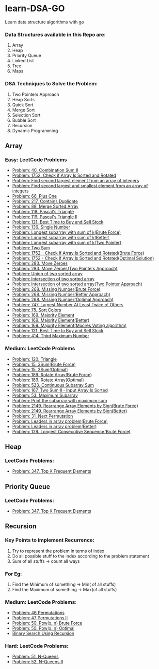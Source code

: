 # learn-DSA-GO
Learn data structure algorithms with go

### Data Structures available in this Repo are:
1.  Array
2.  Heap
3.  Priority Queue
4.  Linked List
5.  Tree
6.  Maps
   
### DSA Techniques to Solve the Problem:
1.  Two Pointers Approach
2.  Heap Sorts
3.  Quick Sort
4.  Merge Sort
5.  Selection Sort
6.  Bubble Sort
7.  Recursion
8.  Dynamic Programming

## Array

### Easy: LeetCode Problems

- [Problem: 40. Combination Sum II](Array/Easy/array_easy_leetcode.go#L169)
- [Problem: 1752. Check if Array Is Sorted and Rotated](Array/Easy/array_easy_leetcode.go#L265)
- [Problem: Find second largest element from an array of integers](Array/Easy/array_easy_leetcode.go#L198)
- [Problem: Find second largest and smallest element from an array of integers](Array/Easy/array_easy_leetcode.go#L198)
- [Problem: 66. Plus One](Array/Easy/array_easy_leetcode.go#L288)
- [Problem: 217. Contains Duplicate](Array/Easy/array_easy_leetcode.go#L304)
- [Problem: 88. Merge Sorted Array](Array/Easy/array_easy_leetcode.go#L325)
- [Problem: 118. Pascal's Triangle](Array/Easy/array_easy_leetcode.go#L388)
- [Problem: 119. Pascal's Triangle II](Array/Easy/array_easy_leetcode.go#L406)
- [Problem: 121. Best Time to Buy and Sell Stock](Array/Easy/array_easy_leetcode.go#L427)
- [Problem: 136. Single Number](Array/Easy/array_easy_leetcode.go#L459)
- [Problem: Longest subarray with sum of k(Brute Force)](Array/Easy/array_easy_leetcode.go#L480)
- [Problem: Longest subarray with sum of k(Better)](Array/Easy/array_easy_leetcode.go#L501)
- [Problem: Longest subarray with sum of k(Two Pointer)](Array/Easy/array_easy_leetcode.go#L1013)
- [Problem: Two Sum](Array/Easy/array_easy_leetcode.go#L531)
- [Problem: 1752 - Check if Array Is Sorted and Rotated(Brute Force)](Array/Easy/array_easy_leetcode.go#L567)
- [Problem: 1752 - Check if Array Is Sorted and Rotated(Optimal Solution)](Array/Easy/array_easy_leetcode.go#L593)
- [Problem: 283. Move Zeroes](Array/Easy/array_easy_leetcode.go#L655)
- [Problem: 283. Move Zeroes(Two Pointers Approach)](Array/Easy/array_easy_leetcode.go#L677)
- [Problem: Union of two sorted array](Array/Easy/array_easy_leetcode.go#L706)
- [Problem: Intersection of two sorted array](Array/Easy/array_easy_leetcode.go#L740)
- [Problem: Intersection of two sorted array(Two Pointer Approach)](Array/Easy/array_easy_leetcode.go#L766)
- [Problem: 268. Missing Number(Brute Force)](Array/Easy/array_easy_leetcode.go#L800)
- [Problem: 268. Missing Number(Better Approach)](Array/Easy/array_easy_leetcode.go#L837)
- [Problem: 268. Missing Number(Optimal Approach)](Array/Easy/array_easy_leetcode.go#L853)
- [Problem: 747. Largest Number At Least Twice of Others](Array/Easy/array_easy_leetcode.go#L879)
- [Problem: 75. Sort Colors](Array/Easy/array_easy_leetcode.go#L1047)
- [Problem: 169. Majority Element](Array/Easy/array_easy_leetcode.go#L1075)
- [Problem: 169. Majority Element(Better)](Array/Easy/array_easy_leetcode.go#L1097)
- [Problem: 169. Majority Element(Moores Voting algorithm)](Array/Easy/array_easy_leetcode.go#L1116)
- [Problem: 121. Best Time to Buy and Sell Stock](Array/Easy/array_easy_leetcode.go#L1163)
- [Problem: 414. Third Maximum Number](Array/Easy/array_easy_leetcode.go#L1180)

### Medium: LeetCode Problems
- [Problem: 120. Triangle](Array/Medium/array_medium_leetcode.go#L34)
- [Problem: 15. 3Sum(Brute Force)](Array/Medium/array_medium_leetcode.go#L58)
- [Problem: 15. 3Sum(Optimal)](Array/Medium/array_medium_leetcode.go#L86)
- [Problem: 189. Rotate Array(Brute Force)](Array/Medium/array_medium_leetcode.go#L135)
- [Problem: 189. Rotate Array(Optimal)](Array/Medium/array_medium_leetcode.go#L135)
- [Problem: 523. Continuous Subarray Sum](Array/Medium/array_medium_leetcode.go#L217)
- [Problem: 167. Two Sum II - Input Array Is Sorted](Array/Medium/array_medium_leetcode.go#L241)
- [Problem: 53. Maximum Subarray](Array/Medium/array_medium_leetcode.go#L271)
- [Problem: Print the subarray with maximum sum](Array/Medium/array_medium_leetcode.go#L296)
- [Problem: 2149. Rearrange Array Elements by Sign(Brute Force)](Array/Medium/array_medium_leetcode.go#L333)
- [Problem: 2149. Rearrange Array Elements by Sign(Better)](Array/Medium/array_medium_leetcode.go#L358)
- [Problem: 31. Next Permutation](Array/Medium/array_medium_leetcode.go#L379)
- [Problem: Leaders in array problem(Brute Force)](Array/Medium/array_medium_leetcode.go#L418)
- [Problem: Leaders in array problem(Better)](Array/Medium/array_medium_leetcode.go#L445)
- [Problem: 128. Longest Consecutive Sequence(Brute Force)](Array/Medium/array_medium_leetcode.go#L467)

## Heap

### LeetCode Problems:

- [Problem: 347. Top K Frequent Elements](Priority-Queue/queue.go#L107)

## Priority Queue

### LeetCode Problems:

- [Problem: 347. Top K Frequent Elements](Priority-Queue/queue.go#L107)


## Recursion

### Key Points to implement Recurrence:

1.  Try to represent the problem in terms of index
2.  Do all possible stuff to the index according to the problem statement
3.  Sum of all stuffs -> count all ways

### For Eg:
    
1.  Find the Minimum of something -> Min( of all stuffs)
2.  Find the Maximum of something -> Max(of all stuffs)
    
### Medium: LeetCode Problems:

- [Problem: 46 Permutations](Recursion/Intermediate/intermediate.go#L381)
- [Problem: 47 Permutations II](Recursion/Intermediate/intermediate.go#L446)
- [Problem: 50. Pow(x, n) Brute Force](Recursion/Intermediate/intermediate.go#L488)
- [Problem: 50. Pow(x, n) Optimal](Recursion/Intermediate/intermediate.go#L516)
- [Binary Search Using Recursion](Recursion/Intermediate/intermediate.go#L573)

### Hard: LeetCode Problems:
- [Problem: 51. N-Queens](Recursion/Hard/hard.go#L23)
- [Problem: 52. N-Queens II](Recursion/Hard/hard.go#L145)